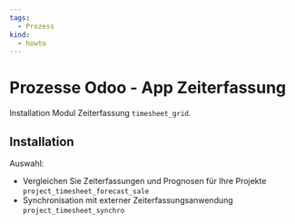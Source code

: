 ```yaml
---
tags:
  - Prozess
kind:
  - howto
---
```

# Prozesse Odoo - App Zeiterfassung
Installation Modul Zeiterfassung `timesheet_grid`.

## Installation

Auswahl:
* Vergleichen Sie Zeiterfassungen und Prognosen für Ihre Projekte `project_timesheet_forecast_sale`
* Synchronisation mit externer Zeiterfassungsanwendung `project_timesheet_synchro`
